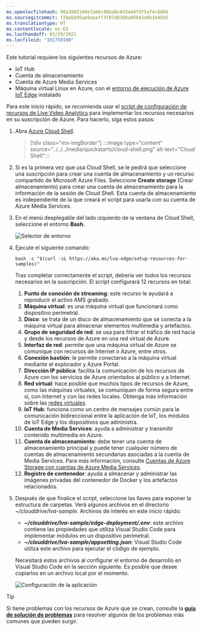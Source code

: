 ```yaml
---
ms.openlocfilehash: 98a3965160e7ab6c86ba8c6d3a4dfd75af4c6dbb
ms.sourcegitcommit: f28ebb95ae9aaaff3f87d8388a09b41e0b3445b5
ms.translationtype: HT
ms.contentlocale: es-ES
ms.lasthandoff: 03/29/2021
ms.locfileid: "101750180"
---
```

Este tutorial requiere los siguientes recursos de Azure:

* IoT Hub
* Cuenta de almacenamiento
* Cuenta de Azure Media Services
* Máquina virtual Linux en Azure, con el [entorno de ejecución de Azure IoT Edge](../../../../../iot-edge/how-to-install-iot-edge.md) instalado

Para este inicio rápido, se recomienda usar el [script de configuración de recursos de Live Video Analytics](https://github.com/Azure/live-video-analytics/tree/master/edge/setup) para implementar los recursos necesarios en su suscripción de Azure. Para hacerlo, siga estos pasos:

1. Abra [Azure Cloud Shell](https://ms.portal.azure.com/#cloudshell/).
    > [!div class="mx-imgBorder"]
    > :::image type="content" source="../../../media/quickstarts/cloud-shell.png" alt-text="Cloud Shell":::
1. Si es la primera vez que usa Cloud Shell, se le pedirá que seleccione una suscripción para crear una cuenta de almacenamiento y un recurso compartido de Microsoft Azure Files. Seleccione **Create storage** (Crear almacenamiento) para crear una cuenta de almacenamiento para la información de la sesión de Cloud Shell. Esta cuenta de almacenamiento es independiente de la que creará el script para usarla con su cuenta de Azure Media Services.
1. En el menú desplegable del lado izquierdo de la ventana de Cloud Shell, seleccione el entorno **Bash**.

    ![Selector de entorno](../../../media/quickstarts/env-selector.png)
1. Ejecute el siguiente comando:

    ```
    bash -c "$(curl -sL https://aka.ms/lva-edge/setup-resources-for-samples)"
    ```
    
    Tras completar correctamente el script, debería ver todos los recursos necesarios en la suscripción. El script configurará 12 recursos en total:
    1. **Punto de conexión de streaming**: este recurso le ayudará a reproducir el activo AMS grabado.
    1. **Máquina virtual**: es una máquina virtual que funcionará como dispositivo perimetral.
    1. **Disco**: se trata de un disco de almacenamiento que se conecta a la máquina virtual para almacenar elementos multimedia y artefactos.
    1. **Grupo de seguridad de red**: se usa para filtrar el tráfico de red hacia y desde los recursos de Azure en una red virtual de Azure.
    1. **Interfaz de red**: permite que una máquina virtual de Azure se comunique con recursos de Internet o Azure, entre otros.
    1. **Conexión bastión**: le permite conectarse a la máquina virtual mediante el explorador y Azure Portal.
    1. **Dirección IP pública**: facilita la comunicación de los recursos de Azure con los servicios de Azure orientados al público y a Internet.
    1. **Red virtual**: hace posible que muchos tipos de recursos de Azure, como las máquinas virtuales, se comuniquen de forma segura entre sí, con Internet y con las redes locales. Obtenga más información sobre las [redes virtuales](../../../../../virtual-network/virtual-networks-overview.md)
    1. **IoT Hub**: funciona como un centro de mensajes común para la comunicación bidireccional entre la aplicación de IoT, los módulos de IoT Edge y los dispositivos que administra.
    1. **Cuenta de Media Services**: ayuda a administrar y transmitir contenido multimedia en Azure.
    1. **Cuenta de almacenamiento**: debe tener una cuenta de almacenamiento principal y puede tener cualquier número de cuentas de almacenamiento secundarias asociadas a la cuenta de Media Services. Para más información, consulte [Cuentas de Azure Storage con cuentas de Azure Media Services](../../../../latest/storage-account-concept.md).
    1. **Registro de contenedor**: ayuda a almacenar y administrar las imágenes privadas del contenedor de Docker y los artefactos relacionados.
1. Después de que finalice el script, seleccione las llaves para exponer la estructura de carpetas. Verá algunos archivos en el directorio *~/clouddrive/lva-sample*. Archivos de interés en este inicio rápido:

     * ***~/clouddrive/lva-sample/edge-deployment/.env***: este archivo contiene las propiedades que utiliza Visual Studio Code para implementar módulos en un dispositivo perimetral.
     * ***~/clouddrive/lva-sample/appsetting.json***: Visual Studio Code utiliza este archivo para ejecutar el código de ejemplo.
     
    Necesitará estos archivos al configurar el entorno de desarrollo en Visual Studio Code en la sección siguiente. Es posible que desee copiarlos en un archivo local por el momento.
    
    ![Configuración de la aplicación](../../../media/quickstarts/clouddrive.png)

> [!TIP]
> Si tiene problemas con los recursos de Azure que se crean, consulte la **[guía de solución de problemas](../../../troubleshoot-how-to.md#common-error-resolutions)** para resolver algunos de los problemas más comunes que pueden surgir.